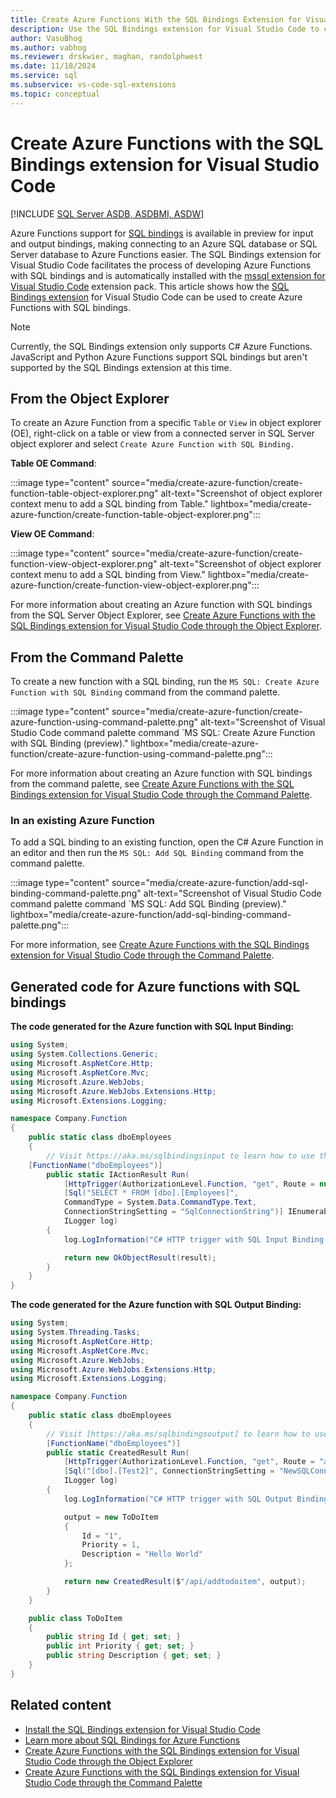 ```yaml
---
title: Create Azure Functions With the SQL Bindings Extension for Visual Studio Code
description: Use the SQL Bindings extension for Visual Studio Code to create Azure functions with SQL bindings.
author: VasuBhog
ms.author: vabhog
ms.reviewer: drskwier, maghan, randolphwest
ms.date: 11/18/2024
ms.service: sql
ms.subservice: vs-code-sql-extensions
ms.topic: conceptual
---
```


# Create Azure Functions with the SQL Bindings extension for Visual Studio Code

[!INCLUDE [SQL Server ASDB, ASDBMI, ASDW](../../../includes/applies-to-version/sql-asdb-asdbmi-asa.md)]

Azure Functions support for [SQL bindings](/azure/azure-functions/functions-bindings-azure-sql) is available in preview for input and output bindings, making connecting to an Azure SQL database or SQL Server database to Azure Functions easier. The SQL Bindings extension for Visual Studio Code facilitates the process of developing Azure Functions with SQL bindings and is automatically installed with the [mssql extension for Visual Studio Code](https://aka.ms/mssql-marketplace) extension pack. This article shows how the [SQL Bindings extension](https://marketplace.visualstudio.com/items?itemName=ms-mssql.sql-bindings-vscode) for Visual Studio Code can be used to create Azure Functions with SQL bindings.

> [!NOTE]  
> Currently, the SQL Bindings extension only supports C# Azure Functions. JavaScript and Python Azure Functions support SQL bindings but aren't supported by the SQL Bindings extension at this time.

## From the Object Explorer

To create an Azure Function from a specific `Table` or `View` in object explorer (OE), right-click on a table or view from a connected server in SQL Server object explorer and select `Create Azure Function with SQL Binding.`

**Table OE Command**:

:::image type="content" source="media/create-azure-function/create-function-table-object-explorer.png" alt-text="Screenshot of object explorer context menu to add a SQL binding from Table." lightbox="media/create-azure-function/create-function-table-object-explorer.png":::

**View OE Command**:

:::image type="content" source="media/create-azure-function/create-function-view-object-explorer.png" alt-text="Screenshot of object explorer context menu to add a SQL binding from View." lightbox="media/create-azure-function/create-function-view-object-explorer.png":::

For more information about creating an Azure function with SQL bindings from the SQL Server Object Explorer, see [Create Azure Functions with the SQL Bindings extension for Visual Studio Code through the Object Explorer](create-azure-function-object-explorer.md).

## From the Command Palette

To create a new function with a SQL binding, run the `MS SQL: Create Azure Function with SQL Binding` command from the command palette.

:::image type="content" source="media/create-azure-function/create-azure-function-using-command-palette.png" alt-text="Screenshot of Visual Studio Code command palette command `MS SQL: Create Azure Function with SQL Binding (preview)." lightbox="media/create-azure-function/create-azure-function-using-command-palette.png":::

For more information about creating an Azure function with SQL bindings from the command palette, see [Create Azure Functions with the SQL Bindings extension for Visual Studio Code through the Command Palette](create-azure-function-command-palette.md).

### In an existing Azure Function

To add a SQL binding to an existing function, open the C# Azure Function in an editor and then run the `MS SQL: Add SQL Binding` command from the command palette.

:::image type="content" source="media/create-azure-function/add-sql-binding-command-palette.png" alt-text="Screenshot of Visual Studio Code command palette command `MS SQL: Add SQL Binding (preview)." lightbox="media/create-azure-function/add-sql-binding-command-palette.png":::

For more information, see [Create Azure Functions with the SQL Bindings extension for Visual Studio Code through the Command Palette](create-azure-function-command-palette.md).

## Generated code for Azure functions with SQL bindings

**The code generated for the Azure function with SQL Input Binding:**

```csharp
using System;
using System.Collections.Generic;
using Microsoft.AspNetCore.Http;
using Microsoft.AspNetCore.Mvc;
using Microsoft.Azure.WebJobs;
using Microsoft.Azure.WebJobs.Extensions.Http;
using Microsoft.Extensions.Logging;

namespace Company.Function
{
    public static class dboEmployees
    {
        // Visit https://aka.ms/sqlbindingsinput to learn how to use this input binding
    [FunctionName("dboEmployees")]
        public static IActionResult Run(
            [HttpTrigger(AuthorizationLevel.Function, "get", Route = null)] HttpRequest req,
            [Sql("SELECT * FROM [dbo].[Employees]",
            CommandType = System.Data.CommandType.Text,
            ConnectionStringSetting = "SqlConnectionString")] IEnumerable<Object> result,
            ILogger log)
        {
            log.LogInformation("C# HTTP trigger with SQL Input Binding function processed a request.");

            return new OkObjectResult(result);
        }
    }
}
```

**The code generated for the Azure function with SQL Output Binding:**

```csharp
using System;
using System.Threading.Tasks;
using Microsoft.AspNetCore.Http;
using Microsoft.AspNetCore.Mvc;
using Microsoft.Azure.WebJobs;
using Microsoft.Azure.WebJobs.Extensions.Http;
using Microsoft.Extensions.Logging;

namespace Company.Function
{
    public static class dboEmployees
    {
        // Visit [https://aka.ms/sqlbindingsoutput] to learn how to use this output binding
        [FunctionName("dboEmployees")]
        public static CreatedResult Run(
            [HttpTrigger(AuthorizationLevel.Function, "get", Route = "addtodoitem")] HttpRequest req,
            [Sql("[dbo].[Test2]", ConnectionStringSetting = "NewSQLConnectionString")] out ToDoItem output,
            ILogger log)
        {
            log.LogInformation("C# HTTP trigger with SQL Output Binding function processed a request.");

            output = new ToDoItem
            {
                Id = "1",
                Priority = 1,
                Description = "Hello World"
            };

            return new CreatedResult($"/api/addtodoitem", output);
        }
    }

    public class ToDoItem
    {
        public string Id { get; set; }
        public int Priority { get; set; }
        public string Description { get; set; }
    }
}
```

## Related content

- [Install the SQL Bindings extension for Visual Studio Code](https://marketplace.visualstudio.com/items?itemName=ms-mssql.sql-bindings-vscode)
- [Learn more about SQL Bindings for Azure Functions](/azure/azure-functions/functions-bindings-azure-sql)
- [Create Azure Functions with the SQL Bindings extension for Visual Studio Code through the Object Explorer](create-azure-function-object-explorer.md)
- [Create Azure Functions with the SQL Bindings extension for Visual Studio Code through the Command Palette](create-azure-function-command-palette.md)
